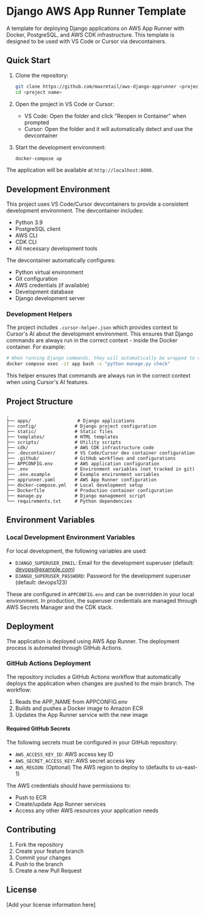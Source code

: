 # Django AWS App Runner Template

A template for deploying Django applications on AWS App Runner with Docker, PostgreSQL, and AWS CDK infrastructure. This template is designed to be used with VS Code or Cursor via devcontainers.

## Quick Start

1. Clone the repository:
   ```bash
   git clone https://github.com/maxretail/aws-django-apprunner <project name>
   cd <project name>
   ```

2. Open the project in VS Code or Cursor:
   - VS Code: Open the folder and click "Reopen in Container" when prompted
   - Cursor: Open the folder and it will automatically detect and use the devcontainer

3. Start the development environment:
   ```bash
   docker-compose up
   ```

The application will be available at `http://localhost:8000`.

## Development Environment

This project uses VS Code/Cursor devcontainers to provide a consistent development environment. The devcontainer includes:

- Python 3.9
- PostgreSQL client
- AWS CLI
- CDK CLI
- All necessary development tools

The devcontainer automatically configures:
- Python virtual environment
- Git configuration
- AWS credentials (if available)
- Development database
- Django development server

### Development Helpers

The project includes `.cursor-helper.json` which provides context to Cursor's AI about the development environment. This ensures that Django commands are always run in the correct context - inside the Docker container. For example:

```bash
# When running Django commands, they will automatically be wrapped to run in the container:
docker compose exec -it app bash -c "python manage.py check"
```

This helper ensures that commands are always run in the correct context when using Cursor's AI features.

## Project Structure

```
.
├── apps/                 # Django applications
├── config/              # Django project configuration
├── static/              # Static files
├── templates/           # HTML templates
├── scripts/             # Utility scripts
├── cdk/                 # AWS CDK infrastructure code
├── .devcontainer/       # VS Code/Cursor dev container configuration
├── .github/             # GitHub workflows and configurations
├── APPCONFIG.env        # AWS application configuration
├── .env                 # Environment variables (not tracked in git)
├── .env.example         # Example environment variables
├── apprunner.yaml       # AWS App Runner configuration
├── docker-compose.yml   # Local development setup
├── Dockerfile           # Production container configuration
├── manage.py            # Django management script
└── requirements.txt     # Python dependencies
```

## Environment Variables

### Local Development Environment Variables

For local development, the following variables are used:

- `DJANGO_SUPERUSER_EMAIL`: Email for the development superuser (default: devops@example.com)
- `DJANGO_SUPERUSER_PASSWORD`: Password for the development superuser (default: devops123)

These are configured in `APPCONFIG.env` and can be overridden in your local environment. In production, the superuser credentials are managed through AWS Secrets Manager and the CDK stack.

## Deployment

The application is deployed using AWS App Runner. The deployment process is automated through GitHub Actions.

### GitHub Actions Deployment

The repository includes a GitHub Actions workflow that automatically deploys the application when changes are pushed to the main branch. The workflow:

1. Reads the APP_NAME from APPCONFIG.env
2. Builds and pushes a Docker image to Amazon ECR
3. Updates the App Runner service with the new image

#### Required GitHub Secrets

The following secrets must be configured in your GitHub repository:

- `AWS_ACCESS_KEY_ID`: AWS access key ID
- `AWS_SECRET_ACCESS_KEY`: AWS secret access key
- `AWS_REGION`: (Optional) The AWS region to deploy to (defaults to us-east-1)

The AWS credentials should have permissions to:
- Push to ECR
- Create/update App Runner services
- Access any other AWS resources your application needs

## Contributing

1. Fork the repository
2. Create your feature branch
3. Commit your changes
4. Push to the branch
5. Create a new Pull Request

## License

[Add your license information here] 
